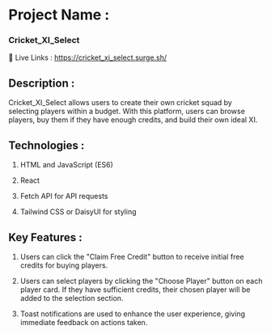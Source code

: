
# Project Name :

### Cricket_XI_Select

🔗 Live Links : https://cricket_xi_select.surge.sh/


##   Description :

Cricket_XI_Select allows users to create their own cricket squad by selecting players within a budget. With this platform, users can browse players, buy them if they have enough credits, and build their own ideal XI.

## Technologies :

1. HTML and JavaScript (ES6)

2. React

3. Fetch API for API requests

4. Tailwind CSS or DaisyUI for styling
## Key Features :

1. Users can click the "Claim Free Credit" button to receive initial free credits for buying players.

2. Users can select players by clicking the "Choose Player" button on each player card. If they have sufficient credits, their chosen player will be added to the selection section.

3. Toast notifications are used to enhance the user experience, giving immediate feedback on actions taken.



